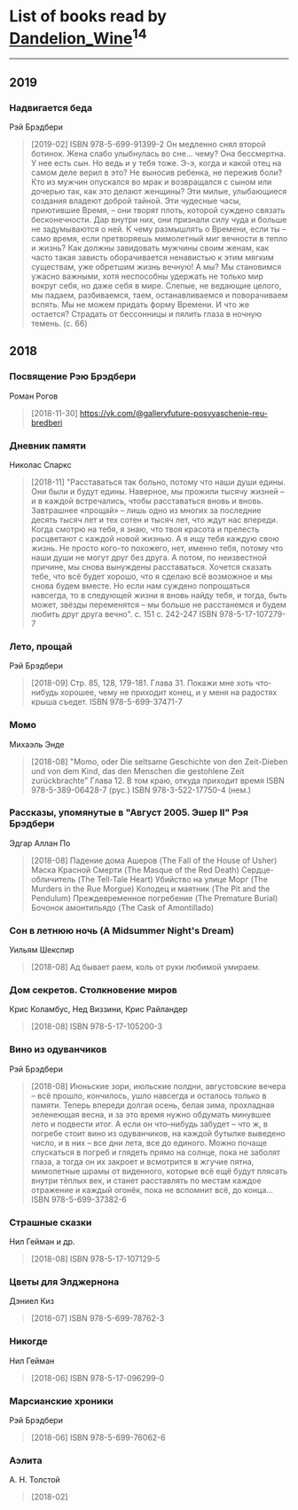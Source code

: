 # List of books read by [Dandelion_Wine](http://vk.com/id58602788)<sup>14</sup>
---

## 2019

### Надвигается беда
Рэй Брэдбери
> [2019-02] ISBN 978-5-699-91399-2
> Он медленно снял второй ботинок. Жена слабо улыбнулась во сне… чему? Она бессмертна. У нее есть сын. Но ведь и у тебя тоже. Э-э, когда и какой отец на самом деле верил в это? Не выносив ребенка, не пережив боли? Кто из мужчин опускался во мрак и возвращался с сыном или дочерью так, как это делают женщины? Эти милые, улыбающиеся создания владеют доброй тайной. Эти чудесные часы, приютившие Время, – они творят плоть, которой суждено связать бесконечности. Дар внутри них, они признали силу чуда и больше не задумываются о ней. К чему размышлять о Времени, если ты – само время, если претворяешь мимолетный миг вечности в тепло и жизнь? Как должны завидовать мужчины своим женам, как часто такая зависть оборачивается ненавистью к этим мягким существам, уже обретшим жизнь вечную! А мы? Мы становимся ужасно важными, хотя неспособны удержать не только мир вокруг себя, но даже себя в мире. Слепые, не ведающие целого, мы падаем, разбиваемся, таем, останавливаемся и поворачиваем вспять. Мы не можем придать форму Времени. И что же остается? Страдать от бессонницы и пялить глаза в ночную темень. (c. 66)



## 2018

### Посвящение Рэю Брэдбери
Роман Рогов
> [2018-11-30] https://vk.com/@galleryfuture-posvyaschenie-reu-bredberi


### Дневник памяти
Николас Спаркс
> [2018-11] "Расставаться так больно, потому что наши души едины. Они были и будут едины. Наверное, мы прожили тысячу жизней – и в каждой встречались, чтобы расставаться вновь и вновь. Завтрашнее «прощай» – лишь одно из многих за последние десять тысяч лет и тех сотен и тысяч лет, что ждут нас впереди. 
> Когда смотрю на тебя, я знаю, что твоя красота и прелесть расцветают с каждой новой жизнью. А я ищу тебя каждую свою жизнь. Не просто кого-то похожего, нет, именно тебя, потому что наши души не могут друг без друга. А потом, по неизвестной причине, мы снова вынуждены расставаться. 
> Хочется сказать тебе, что всё будет хорошо, что я сделаю всё возможное и мы снова будем вместе. Но если нам суждено попрощаться навсегда, то в следующей жизни я вновь найду тебя, и тогда, быть может, звёзды переменятся – мы больше не расстанемся и будем любить друг друга вечно". с. 151
> с. 242-247
> ISBN 978-5-17-107279-7


### Лето, прощай
Рэй Брэдбери
> [2018-09] Стр. 85, 128, 179-181. Глава 31.
> Покажи мне хоть что-нибудь хорошее, чему не приходит конец, и у меня на радостях крыша съедет.
> ISBN 978-5-699-37471-7


### Момо
Михаэль Энде
> [2018-08] "Momo, oder Die seltsame Geschichte von den Zeit-Dieben und von dem Kind, das den Menschen die gestohlene Zeit zurückbrachte"
> Глава 12. В том краю, откуда приходит время
> ISBN 978-5-389-06428-7 (рус.)
> ISBN 978-3-522-17750-4 (нем.)


### Рассказы, упомянутые в "Август 2005. Эшер II" Рэя Брэдбери
Эдгар Аллан По
> [2018-08] Падение дома Ашеров (The Fall of the House of Usher)
> Маска Красной Смерти (The Masque of the Red Death)
> Сердце-обличитель (The Tell-Tale Heart)
> Убийство на улице Морг (The Murders in the Rue Morgue)
> Колодец и маятник (The Pit and the Pendulum)
> Преждевременное погребение (The Premature Burial)
> Бочонок амонтильядо (The Cask of Amontillado)


### Сон в летнюю ночь (A Midsummer Night's Dream)
Уильям Шекспир
> [2018-08] Ад бывает раем, коль от руки любимой умираем.


### Дом секретов. Столкновение миров
Крис Коламбус, Нед Виззини, Крис Райландер
> [2018-08] ISBN 978-5-17-105200-3


### Вино из одуванчиков
Рэй Брэдбери
> [2018-08] Июньские зори, июльские полдни, августовские вечера – всё прошло, кончилось, ушло навсегда и осталось только в памяти. Теперь впереди долгая осень, белая зима, прохладная зеленеющая весна, и за это время нужно обдумать минувшее лето и подвести итог. А если он что–нибудь забудет – что ж, в погребе стоит вино из одуванчиков, на каждой бутылке выведено число, и в них – все дни лета, все до единого. Можно почаще спускаться в погреб и глядеть прямо на солнце, пока не заболят глаза, а тогда он их закроет и всмотрится в жгучие пятна, мимолетные шрамы от виденного, которые всё ещё будут плясать внутри тёплых век, и станет расставлять по местам каждое отражение и каждый огонёк, пока не вспомнит всё, до конца…
> ISBN 978-5-699-37382-6


### Страшные сказки
Нил Гейман и др.
> [2018-08] ISBN 978-5-17-107129-5


### Цветы для Элджернона
Дэниел Киз
> [2018-07] ISBN 978-5-699-78762-3


### Никогде
Нил Гейман
> [2018-06] ISBN 978-5-17-096299-0


### Марсианские хроники
Рэй Брэдбери
> [2018-06] ISBN 978-5-699-76062-6


### Аэлита
А. Н. Толстой
> [2018-02] 




